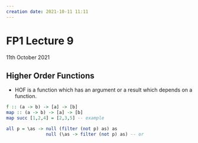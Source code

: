 ```yaml
---
creation date: 2021-10-11 11:11
---
```

#  FP1 Lecture 9
11th October 2021

## Higher Order Functions
- HOF is a function which has an argument or a result which depends on a function.
```hs
f :: (a -> b) -> [a] -> [b]
map :: (a -> b) -> [a] -> [b]
map succ [1,2,4] = [2,3,5] -- example

all p = \as -> null (filter (not p) as) as
			   null (\as -> filter (not p) as) -- or
```